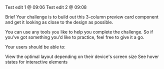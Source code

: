 Test edit 1 @ 09:06
Test edit 2 @ 09:08

Brief
Your challenge is to build out this 3-column preview card component and get it looking as close to the design as possible.

You can use any tools you like to help you complete the challenge. So if you've got something you'd like to practice, feel free to give it a go.

Your users should be able to:

View the optimal layout depending on their device's screen size
See hover states for interactive elements